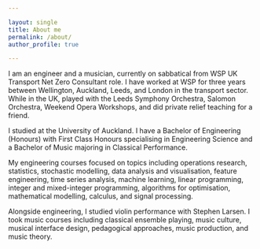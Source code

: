 ```yaml
---

layout: single
title: About me
permalink: /about/
author_profile: true

---
```


I am an engineer and a musician, currently on sabbatical from WSP UK Transport Net Zero Consultant role.
I have worked at WSP for three years between Wellington, Auckland, Leeds, and London in the transport sector.
While in the UK, played with the Leeds Symphony Orchestra, Salomon Orchestra, Weekend Opera Workshops, and did private relief teaching for a friend.

I studied at the University of Auckland.
I have a Bachelor of Engineering (Honours) with First Class Honours specialising in Engineering Science and a Bachelor of Music majoring in Classical Performance.

My engineering courses focused on topics including operations research, statistics, stochastic modelling, data analysis and visualisation, feature engineering, time series analysis, machine learning, linear programming, integer and mixed-integer programming, algorithms for optimisation, mathematical modelling, calculus, and signal processing.

Alongside engineering, I studied violin performance with Stephen Larsen. I took music courses including classical ensemble playing, music culture, musical interface design, pedagogical approaches, music production, and music theory.

